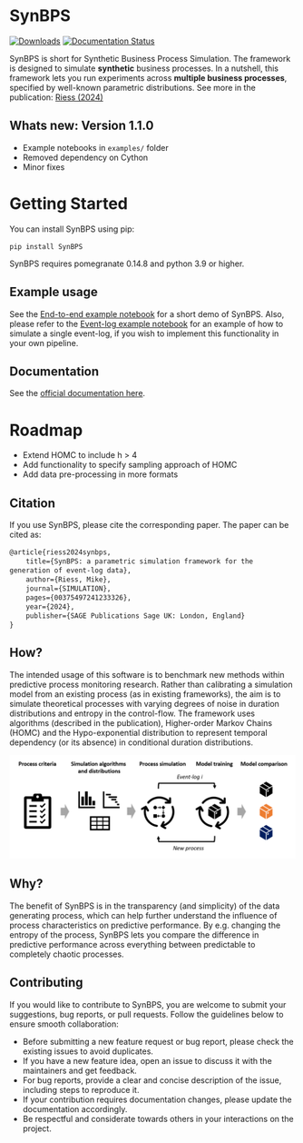 # SynBPS
[![Downloads](https://static.pepy.tech/badge/synbps)](https://pepy.tech/project/synbps) [![Documentation Status](https://readthedocs.org/projects/synbps/badge/?version=latest)](https://synbps.readthedocs.io/en/latest/?badge=latest)

SynBPS is short for Synthetic Business Process Simulation. The framework is designed to simulate **synthetic** business processes. In a nutshell, this framework lets you run experiments across **multiple business processes**, specified by well-known parametric distributions. See more in the publication: [Riess (2024)](https://journals.sagepub.com/doi/abs/10.1177/00375497241233326)

## Whats new: Version 1.1.0
- Example notebooks in ```examples/``` folder
- Removed dependency on Cython
- Minor fixes

# Getting Started
You can install SynBPS using pip:

    pip install SynBPS

SynBPS requires pomegranate 0.14.8 and python 3.9 or higher.

## Example usage
See the [End-to-end example notebook](https://github.com/Mikeriess/SynBPS/blob/main/examples/simulation_e2e_example.ipynb) for a short demo of SynBPS. Also, please refer to the [Event-log example notebook](https://github.com/Mikeriess/SynBPS/blob/main/examples/event_log_example.ipynb) for an example of how to simulate a single event-log, if you wish to implement this functionality in your own pipeline.

## Documentation
See the [official documentation here](https://synbps.readthedocs.io/en/latest/).

# Roadmap
- Extend HOMC to include h > 4 
- Add functionality to specify sampling approach of HOMC
- Add data pre-processing in more formats



## Citation
If you use SynBPS, please cite the corresponding paper. The paper can be cited as:

```
@article{riess2024synbps,
	title={SynBPS: a parametric simulation framework for the generation of event-log data},
	author={Riess, Mike},
	journal={SIMULATION},
	pages={00375497241233326},
	year={2024},
	publisher={SAGE Publications Sage UK: London, England}
}
```

## How?
The intended usage of this software is to benchmark new methods within predictive process monitoring research. Rather than calibrating a simulation model from an existing process (as in existing frameworks), the aim is to simulate theoretical processes with varying degrees of noise in duration distributions and entropy in the control-flow. The framework uses algorithms (described in the publication), Higher-order Markov Chains (HOMC) and the Hypo-exponential distribution to represent temporal dependency (or its absence) in conditional duration distributions. 

![image](https://github.com/Mikeriess/SynBPS/blob/main/docs/illustration.png)

## Why?
The benefit of SynBPS is in the transparency (and simplicity) of the data generating process, which can help further understand the influence of process characteristics on predictive performance. By e.g. changing the entropy of the process, SynBPS lets you compare the difference in predictive performance across everything between predictable to completely chaotic processes.


## Contributing
If you would like to contribute to SynBPS, you are welcome to submit your suggestions, bug reports, or pull requests. Follow the guidelines below to ensure smooth collaboration:

- Before submitting a new feature request or bug report, please check the existing issues to avoid duplicates.
- If you have a new feature idea, open an issue to discuss it with the maintainers and get feedback.
- For bug reports, provide a clear and concise description of the issue, including steps to reproduce it.
- If your contribution requires documentation changes, please update the documentation accordingly.
- Be respectful and considerate towards others in your interactions on the project.

